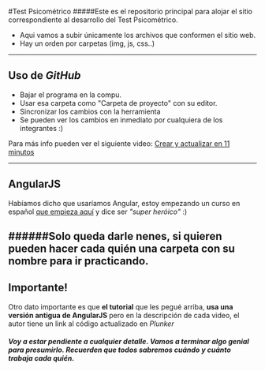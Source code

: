 #Test Psicométrico
#####Este es el repositorio principal para alojar el sitio correspondiente al desarrollo del Test Psicométrico.

* Aqui vamos a subir únicamente los archivos que conformen el sitio web.
* Hay un orden por carpetas (img, js, css..)

----


## Uso de *GitHub*
* Bajar el programa en la compu.
* Usar esa carpeta como "Carpeta de proyecto" con su editor.
* Sincronizar los cambios con la herramienta
* Se pueden ver los cambios en inmediato por cualquiera de los integrantes :)

Para más info pueden ver el siguiente video:
[Crear y actualizar en 11 minutos](https://www.youtube.com/watch?v=E3usf4UdkAI)

----


## AngularJS
Habíamos dicho que usaríamos Angular, estoy empezando un curso en español [que empieza aquí](https://www.youtube.com/playlist?list=PL6LPvqvHdclbrYqIdNLm5zOodZrebZaln) y dice ser *"super heróico"* :)

######Solo queda darle nenes, si quieren pueden hacer cada quién una carpeta con su nombre para ir practicando.
----

## Importante!
Otro dato importante es que **el tutorial** que les pegué arriba, **usa una versión antigua de AngularJS** pero en la descripción de cada video, el autor tiene un link al código actualizado en *Plunker*



##### Voy a estar pendiente a cualquier detalle. Vamos a terminar algo genial para presumirlo. Recuerden que todos sabremos cuándo y cuánto trabaja cada quién.
